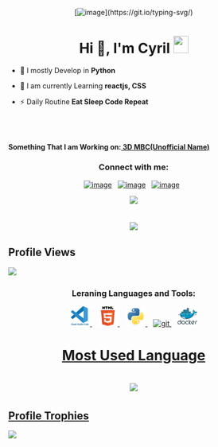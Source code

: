 <div align="center">
 
[![image](https://readme-typing-svg.herokuapp.com/?lines=I+am+Cyril+C+Thomas;Welcome+to+my+Github+Profile+......)](https://git.io/typing-svg/)
 
</div>

<h1 align="center">Hi 👋, I'm Cyril <img height="35" width="30" src="https://emoji.gg/assets/emoji/5591-discord-developer-badge-shimmer.gif"></h1>

- 🔭 I mostly Develop in **Python**

- 🌱 I am currently Learning **reactjs, CSS**

- ⚡ Daily Routine **Eat Sleep Code Repeat**

<br><br><h4>Something That I am Working on:<a href="https://3d-mbc.tk" target="_blank"> 3D MBC(Unofficial Name)</a></h4>
 
<h3 align="center">Connect with me:</h3>
<div align="center">

[![image](https://img.shields.io/badge/TELEGRAM-0000FF?style=for-the-badge&logo=telegram&logoColor=white)](https://t.me/cyril_c_10/)&nbsp;&nbsp;
[![image](https://img.shields.io/badge/TWITTER-2cb6e0?style=for-the-badge&logo=twitter&logoColor=white)](https://twitter.com/10cyrilc/)&nbsp;&nbsp;
[![image](https://img.shields.io/badge/Gmail-D14836?style=for-the-badge&logo=gmail&logoColor=white)](mailto:10cyrilc@gmail.com/)&nbsp;&nbsp;
  
</div>



<p align= "center">
  <img height= "150" src="https://github-readme-stats.vercel.app/api/top-langs/?username=10cyrilc&hide=javascript,html,css,scss&theme=react&layout=compact&count_private=true&langs_count=8" /><br><br><br>
  <img height= "150" src="https://github-readme-stats.vercel.app/api?username=10cyrilc&hide=prs,issues,contribs&count_private=true&show_icons=true&theme=react&layout=default" />
</p>
<p align="center"> 
  <h2>Profile Views<br> </h2>
<img src="https://profile-counter.glitch.me/10cyril/count.svg" />
</p>


<h3 align="center">Leraning Languages and Tools:</h3>
<p align="center"> 
  <a href="https://code.visualstudio.com/" target="_blank"> 
    <img src="https://raw.githubusercontent.com/devicons/devicon/master/icons/vscode/vscode-original-wordmark.svg" alt="git" width="40" height="40"/> 
  </a>&nbsp;&nbsp;
  <a href="https://www.w3schools.com/html/" target="_blank"> 
    <img src="https://raw.githubusercontent.com/devicons/devicon/master/icons/html5/html5-original-wordmark.svg" alt="html5" width="40" height="40"/> 
  </a>&nbsp;&nbsp;
<!--   <a href="https://www.w3schools.com/css/" target="_blank"> 
    <img src="https://raw.githubusercontent.com/devicons/devicon/master/icons/css3/css3-original-wordmark.svg" alt="css3" width="40" height="40"/> 
  </a>&nbsp;&nbsp;
 <a href="https://getbootstrap.com/" target="_blank"> 
    <img src="https://raw.githubusercontent.com/devicons/devicon/master/icons/bootstrap/bootstrap-original.svg" alt="git" width="40" height="40"/> 
  </a>&nbsp;&nbsp; -->
  <a href="https://www.python.org/" target="_blank"> 
    <img src="https://raw.githubusercontent.com/devicons/devicon/master/icons/python/python-original.svg" alt="python" width="40" height="40"/> 
  </a>&nbsp;&nbsp;
<!--   <a href="https://www.w3schools.com/CPP/default.asp" target="_blank"> 
    <img src="https://raw.githubusercontent.com/devicons/devicon/master/icons/cplusplus/cplusplus-original.svg" alt="linux" width="40" height="40"/> 
  </a>&nbsp;&nbsp;
  <a href="https://ubuntu.com/" target="_blank"> 
    <img src="https://raw.githubusercontent.com/devicons/devicon/master/icons/ubuntu/ubuntu-plain.svg" alt="linux" width="40" height="40"/> 
  </a>&nbsp;&nbsp; -->
  <a href="https://git-scm.com/" target="_blank"> 
    <img src="https://www.vectorlogo.zone/logos/git-scm/git-scm-icon.svg" alt="git" width="40" height="40"/> 
  </a>&nbsp;&nbsp;
 <a href="https://www.docker.com/" target="_blank"> 
    <img src="https://raw.githubusercontent.com/devicons/devicon/master/icons/docker/docker-original-wordmark.svg" alt="git" width="40" height="40"/> 
<!--   </a>&nbsp;&nbsp;
 <a href="https://en.wikipedia.org/wiki/C_(programming_language)" target="_blank"> 
    <img src="https://raw.githubusercontent.com/devicons/devicon/master/icons/c/c-line.svg" alt="git" width="40" height="40"/> 
  </a>&nbsp;&nbsp;
 <a href="https://www.w3schools.com/java/" target="_blank"> 
    <img src="https://raw.githubusercontent.com/devicons/devicon/master/icons/java/java-original-wordmark.svg" alt="git" width="40" height="40"/> 
  </a>&nbsp;&nbsp;
 <a href="https://www.w3schools.com/js/" target="_blank"> 
    <img src="https://raw.githubusercontent.com/devicons/devicon/master/icons/javascript/javascript-original.svg" alt="git" width="40" height="40"/> 
  </a>&nbsp;&nbsp;
 <a href="https://www.w3schools.com/jquery/" target="_blank"> 
    <img src="https://raw.githubusercontent.com/devicons/devicon/master/icons/jquery/jquery-original-wordmark.svg" alt="git" width="40" height="40"/> 
  </a> -->

</p>

<h1 align="center">Most Used Language</h><br>
<p align="center"><img height="200" src="https://media4.giphy.com/media/KAq5w47R9rmTuvWOWa/giphy.gif?cid=ecf05e47emkq435k569gj5ng7pzzwagv64na18q70narl9fv&rid=giphy.gif"></p>

<p align="center"> 
  <h2>Profile Trophies<br> </h2>
  <img src="[https://profile-counter.glitch.me/ridsashabbir/count.svg](https://github-profile-trophy.vercel.app/?username=10cyrilc&theme=matrix&column=8&margin-w=15&margin-h=15)" />
  </p>
